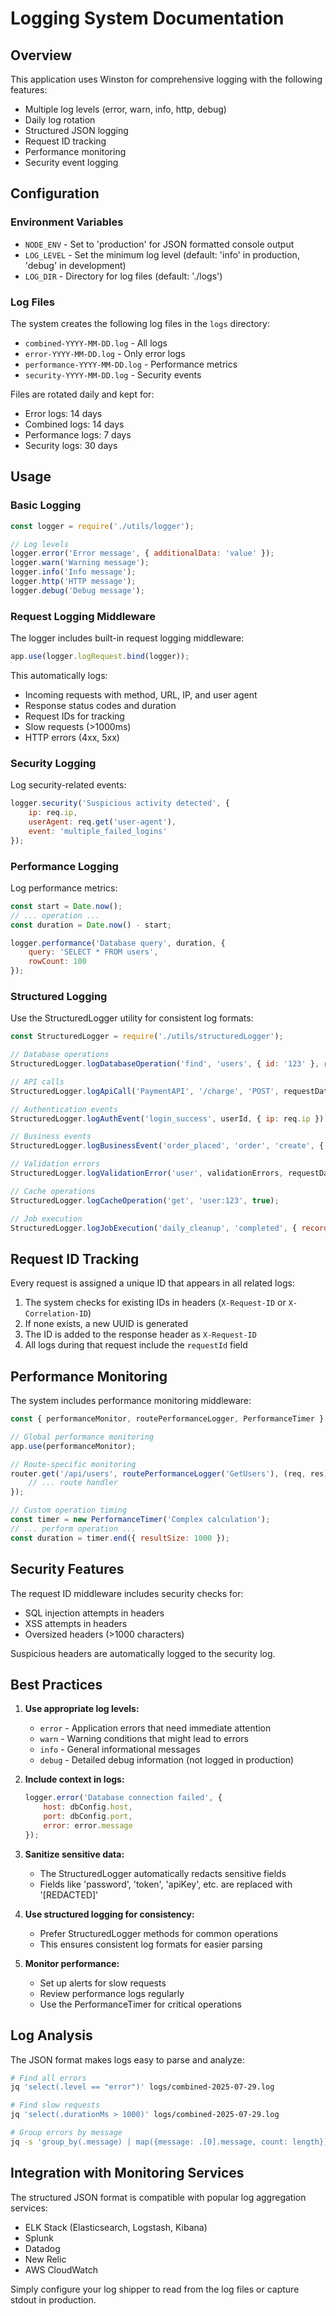 # Logging System Documentation

## Overview

This application uses Winston for comprehensive logging with the following features:
- Multiple log levels (error, warn, info, http, debug)
- Daily log rotation
- Structured JSON logging
- Request ID tracking
- Performance monitoring
- Security event logging

## Configuration

### Environment Variables

- `NODE_ENV` - Set to 'production' for JSON formatted console output
- `LOG_LEVEL` - Set the minimum log level (default: 'info' in production, 'debug' in development)
- `LOG_DIR` - Directory for log files (default: './logs')

### Log Files

The system creates the following log files in the `logs` directory:

- `combined-YYYY-MM-DD.log` - All logs
- `error-YYYY-MM-DD.log` - Only error logs
- `performance-YYYY-MM-DD.log` - Performance metrics
- `security-YYYY-MM-DD.log` - Security events

Files are rotated daily and kept for:
- Error logs: 14 days
- Combined logs: 14 days
- Performance logs: 7 days
- Security logs: 30 days

## Usage

### Basic Logging

```javascript
const logger = require('./utils/logger');

// Log levels
logger.error('Error message', { additionalData: 'value' });
logger.warn('Warning message');
logger.info('Info message');
logger.http('HTTP message');
logger.debug('Debug message');
```

### Request Logging Middleware

The logger includes built-in request logging middleware:

```javascript
app.use(logger.logRequest.bind(logger));
```

This automatically logs:
- Incoming requests with method, URL, IP, and user agent
- Response status codes and duration
- Request IDs for tracking
- Slow requests (>1000ms)
- HTTP errors (4xx, 5xx)

### Security Logging

Log security-related events:

```javascript
logger.security('Suspicious activity detected', {
    ip: req.ip,
    userAgent: req.get('user-agent'),
    event: 'multiple_failed_logins'
});
```

### Performance Logging

Log performance metrics:

```javascript
const start = Date.now();
// ... operation ...
const duration = Date.now() - start;

logger.performance('Database query', duration, {
    query: 'SELECT * FROM users',
    rowCount: 100
});
```

### Structured Logging

Use the StructuredLogger utility for consistent log formats:

```javascript
const StructuredLogger = require('./utils/structuredLogger');

// Database operations
StructuredLogger.logDatabaseOperation('find', 'users', { id: '123' }, result, error);

// API calls
StructuredLogger.logApiCall('PaymentAPI', '/charge', 'POST', requestData, response, error);

// Authentication events
StructuredLogger.logAuthEvent('login_success', userId, { ip: req.ip });

// Business events
StructuredLogger.logBusinessEvent('order_placed', 'order', 'create', { orderId, amount });

// Validation errors
StructuredLogger.logValidationError('user', validationErrors, requestData);

// Cache operations
StructuredLogger.logCacheOperation('get', 'user:123', true);

// Job execution
StructuredLogger.logJobExecution('daily_cleanup', 'completed', { recordsProcessed: 1000 });
```

## Request ID Tracking

Every request is assigned a unique ID that appears in all related logs:

1. The system checks for existing IDs in headers (`X-Request-ID` or `X-Correlation-ID`)
2. If none exists, a new UUID is generated
3. The ID is added to the response header as `X-Request-ID`
4. All logs during that request include the `requestId` field

## Performance Monitoring

The system includes performance monitoring middleware:

```javascript
const { performanceMonitor, routePerformanceLogger, PerformanceTimer } = require('./middleware/performanceMonitor');

// Global performance monitoring
app.use(performanceMonitor);

// Route-specific monitoring
router.get('/api/users', routePerformanceLogger('GetUsers'), (req, res) => {
    // ... route handler
});

// Custom operation timing
const timer = new PerformanceTimer('Complex calculation');
// ... perform operation ...
const duration = timer.end({ resultSize: 1000 });
```

## Security Features

The request ID middleware includes security checks for:
- SQL injection attempts in headers
- XSS attempts in headers
- Oversized headers (>1000 characters)

Suspicious headers are automatically logged to the security log.

## Best Practices

1. **Use appropriate log levels:**
   - `error` - Application errors that need immediate attention
   - `warn` - Warning conditions that might lead to errors
   - `info` - General informational messages
   - `debug` - Detailed debug information (not logged in production)

2. **Include context in logs:**
   ```javascript
   logger.error('Database connection failed', {
       host: dbConfig.host,
       port: dbConfig.port,
       error: error.message
   });
   ```

3. **Sanitize sensitive data:**
   - The StructuredLogger automatically redacts sensitive fields
   - Fields like 'password', 'token', 'apiKey', etc. are replaced with '[REDACTED]'

4. **Use structured logging for consistency:**
   - Prefer StructuredLogger methods for common operations
   - This ensures consistent log formats for easier parsing

5. **Monitor performance:**
   - Set up alerts for slow requests
   - Review performance logs regularly
   - Use the PerformanceTimer for critical operations

## Log Analysis

The JSON format makes logs easy to parse and analyze:

```bash
# Find all errors
jq 'select(.level == "error")' logs/combined-2025-07-29.log

# Find slow requests
jq 'select(.durationMs > 1000)' logs/combined-2025-07-29.log

# Group errors by message
jq -s 'group_by(.message) | map({message: .[0].message, count: length})' logs/error-2025-07-29.log
```

## Integration with Monitoring Services

The structured JSON format is compatible with popular log aggregation services:
- ELK Stack (Elasticsearch, Logstash, Kibana)
- Splunk
- Datadog
- New Relic
- AWS CloudWatch

Simply configure your log shipper to read from the log files or capture stdout in production.